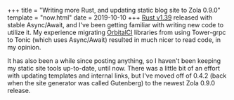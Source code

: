 +++
title = "Writing more Rust, and updating static blog site to Zola 0.9.0"
template = "now.html"
date = 2019-10-10
+++
[Rust v1.39](https://blog.rust-lang.org/2019/11/07/Rust-1.39.0.html) released with stable Async/Await, and I've been getting familiar with writing new code to utilize it. My experience migrating [OrbitalCI](https://github.com/level11consulting/orbitalci/pull/230) libraries from using Tower-grpc to Tonic (which uses Async/Await) resulted in much nicer to read code, in my opinion.

It has also been a while since posting anything, so I haven't been keeping my static site tools up-to-date, until now. There was a little bit of an effort with updating templates and internal links, but I've moved off of 0.4.2 (back when the site generator was called Gutenberg) to the newest Zola 0.9.0 release.
